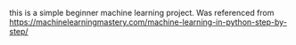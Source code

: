 this is a simple beginner machine learning project. Was referenced from 
https://machinelearningmastery.com/machine-learning-in-python-step-by-step/